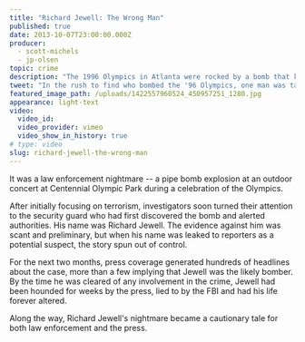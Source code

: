 ```yaml
---
title: "Richard Jewell: The Wrong Man"
published: true
date: 2013-10-07T23:00:00.000Z
producer:
  - scott-michels
  - jp-olsen
topic: crime
description: "The 1996 Olympics in Atlanta were rocked by a bomb that killed one and injured more than 100\. In the rush to find the perpetrator, one man became a target. There was only one problem. He was innocent."
tweet: "In the rush to find who bombed the '96 Olympics, one man was targeted. The problem? He was innocent"
featured_image_path: /uploads/1422557960524_450957251_1280.jpg
appearance: light-text
video:
  video_id:
  video_provider: vimeo
  video_show_in_history: true
# type: video
slug: richard-jewell-the-wrong-man
---
```


It was a law enforcement nightmare -- a pipe bomb explosion at an outdoor concert at Centennial Olympic Park during a celebration of the Olympics.

After initially focusing on terrorism, investigators soon turned their attention to the security guard who had first discovered the bomb and alerted authorities. His name was Richard Jewell. The evidence against him was scant and preliminary, but when his name was leaked to reporters as a potential suspect, the story spun out of control.

For the next two months, press coverage generated hundreds of headlines about the case, more than a few implying that Jewell was the likely bomber. By the time he was cleared of any involvement in the crime, Jewell had been hounded for weeks by the press, lied to by the FBI and had his life forever altered.

Along the way, Richard Jewell's nightmare became a cautionary tale for both law enforcement and the press.


